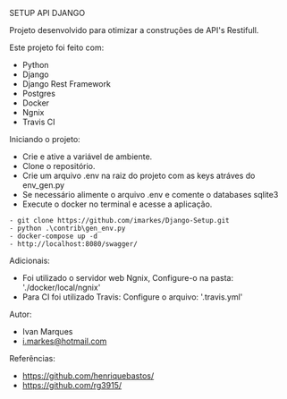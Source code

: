SETUP API DJANGO

Projeto desenvolvido para otimizar a construções de API's Restifull.

Este projeto foi feito com:
- Python
- Django
- Django Rest Framework
- Postgres
- Docker
- Ngnix
- Travis CI

Iniciando o projeto:
- Crie e ative a variável de ambiente.
- Clone o repositório. 
- Crie um arquivo .env na raiz do projeto com as keys atráves do env_gen.py
- Se necessário alimente o arquivo .env e comente o databases sqlite3
- Execute o docker no terminal e acesse a aplicação.

``` 
- git clone https://github.com/imarkes/Django-Setup.git 
- python .\contrib\gen_env.py
- docker-compose up -d
- http://localhost:8080/swagger/
```

Adicionais:
- Foi utilizado o servidor web Ngnix, Configure-o na pasta: './docker/local/ngnix'
- Para CI foi utilizado Travis: Configure o arquivo: '.travis.yml'

Autor:
- Ivan Marques
- i.markes@hotmail.com

Referências:

- https://github.com/henriquebastos/ 
- https://github.com/rg3915/
